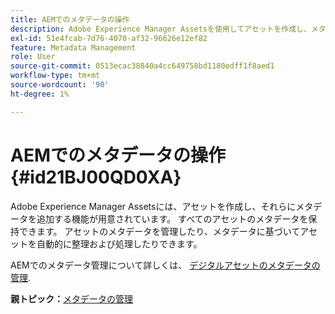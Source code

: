 ```yaml
---
title: AEMでのメタデータの操作
description: Adobe Experience Manager Assetsを使用してアセットを作成し、メタデータを追加する方法について説明します。 AEM Guides からメタデータを管理します。
exl-id: 51e4fcab-7d76-4070-af32-96626e12ef82
feature: Metadata Management
role: User
source-git-commit: 0513ecac38840a4cc649758bd1180edff1f8aed1
workflow-type: tm+mt
source-wordcount: '90'
ht-degree: 1%

---
```


# AEMでのメタデータの操作 {#id21BJ00QD0XA}

Adobe Experience Manager Assetsには、アセットを作成し、それらにメタデータを追加する機能が用意されています。 すべてのアセットのメタデータを保持できます。 アセットのメタデータを管理したり、メタデータに基づいてアセットを自動的に整理および処理したりできます。

AEMでのメタデータ管理について詳しくは、 [デジタルアセットのメタデータの管理](https://experienceleague.adobe.com/docs/experience-manager-65/assets/using/metadata.html?lang=ja).

**親トピック：**[&#x200B;メタデータの管理](manage-metadata.md)
